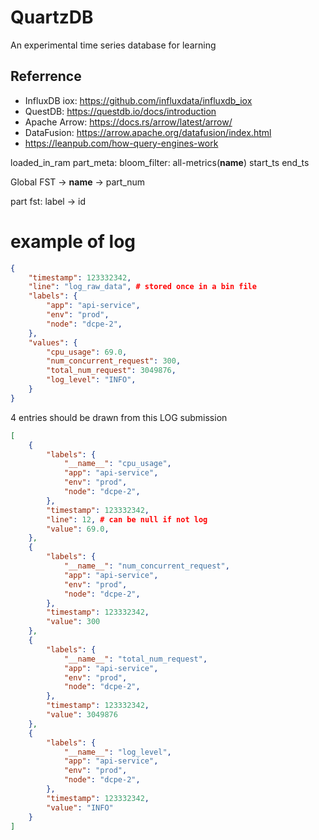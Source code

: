# QuartzDB
An experimental time series database for learning


## Referrence

- InfluxDB iox: https://github.com/influxdata/influxdb_iox
- QuestDB: https://questdb.io/docs/introduction
- Apache Arrow: https://docs.rs/arrow/latest/arrow/
- DataFusion: https://arrow.apache.org/datafusion/index.html
- https://leanpub.com/how-query-engines-work

loaded_in_ram
part_meta:
    bloom_filter: all-metrics(__name__)
    start_ts
    end_ts

Global FST -> __name__ -> part_num

part
 fst: label -> id

# example of log
```json
{
    "timestamp": 123332342,
    "line": "log_raw_data", # stored once in a bin file
    "labels": {
        "app": "api-service",
        "env": "prod",
        "node": "dcpe-2",
    },
    "values": {
        "cpu_usage": 69.0,
        "num_concurrent_request": 300,
        "total_num_request": 3049876,
        "log_level": "INFO",
    }
}
```
4 entries should be drawn from this LOG submission
```json
[
    {
        "labels": {
            "__name__": "cpu_usage",
            "app": "api-service",
            "env": "prod",
            "node": "dcpe-2",
        },
        "timestamp": 123332342,
        "line": 12, # can be null if not log
        "value": 69.0,
    },
    {
        "labels": {
            "__name__": "num_concurrent_request",
            "app": "api-service",
            "env": "prod",
            "node": "dcpe-2",
        },
        "timestamp": 123332342,
        "value": 300
    },
    {
        "labels": {
            "__name__": "total_num_request",
            "app": "api-service",
            "env": "prod",
            "node": "dcpe-2",
        },
        "timestamp": 123332342,
        "value": 3049876
    },
    {
        "labels": {
            "__name__": "log_level",
            "app": "api-service",
            "env": "prod",
            "node": "dcpe-2",
        },
        "timestamp": 123332342,
        "value": "INFO"
    }
]
```
